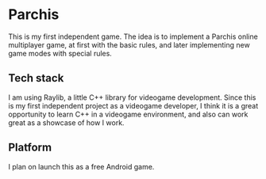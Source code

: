 # Parchis

This is my first independent game. The idea is to implement a Parchis online multiplayer game, at first with the basic rules, and later implementing new game modes with special rules.

## Tech stack

I am using Raylib, a little C++ library for videogame development. Since this is my first independent project as a videogame developer, I think it is a great opportunity to learn C++ in a videogame environment, and also can work great as a showcase of how I work.

## Platform

I plan on launch this as a free Android game.